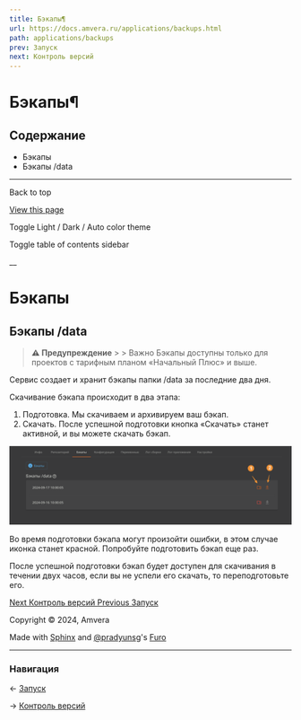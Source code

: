```yaml
---
title: Бэкапы¶
url: https://docs.amvera.ru/applications/backups.html
path: applications/backups
prev: Запуск
next: Контроль версий
---
```


# Бэкапы¶

## Содержание

- Бэкапы
- Бэкапы /data

---

Back to top

[ View this page ](<../_sources/applications/backups.md.txt> "View this page")

Toggle Light / Dark / Auto color theme

Toggle table of contents sidebar

__

# Бэкапы

## Бэкапы /data

> **⚠️ Предупреждение** > > Важно Бэкапы доступны только для проектов с тарифным планом «Начальный Плюс» и выше. 

Сервис создает и хранит бэкапы папки /data за последние два дня.

Скачивание бэкапа происходит в два этапа:
1. Подготовка. Мы скачиваем и архивируем ваш бэкап.
2. Скачать. После успешной подготовки кнопка «Скачать» станет активной, и вы можете скачать бэкап.

![data_backups](images/data_backups.png)

Во время подготовки бэкапа могут произойти ошибки, в этом случае иконка станет красной. Попробуйте подготовить бэкап еще раз.

После успешной подготовки бэкап будет доступен для скачивания в течении двух часов, если вы не успели его скачать, то переподготовьте его.

[ Next Контроль версий ](version-control.md) [ Previous Запуск ](run.md)

Copyright © 2024, Amvera 

Made with [Sphinx](<https://www.sphinx-doc.org/>) and [@pradyunsg](<https://pradyunsg.me>)'s [Furo](<https://github.com/pradyunsg/furo>)


---

### Навигация

← [Запуск](run.md)

→ [Контроль версий](version-control.md)
